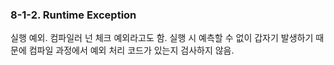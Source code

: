 ### 8-1-2. Runtime Exception

실행 예외. 컴파일러 넌 체크 예외라고도 함. 실행 시 예측할 수 없이 갑자기 발생하기 때문에 컴파일 과정에서 예외 처리 코드가 있는지 검사하지 않음.